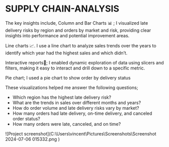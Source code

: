 # SUPPLY CHAIN-ANALYSIS

The key insights include, 
  Column and Bar Charts 📊 ; I visualized late delivery risks by region and orders by market and risk, providing clear insights into performance and potential improvement areas.

  Line charts 📈. I use a line chart to analyze sales trends over the years to identify which year had the highest sales and which didn’t.

  Interactive reports📝; I enabled dynamic exploration of data using slicers and filters, making it easy to interact and drill down to a specific metric.

  Pie chart; I used a pie chart to show order by delivery status 

These visualizations helped me answer the following questions;

* Which region has the highest late delivery risk?
* What are the trends in sales over different months and years?
* How do order volume and late delivery risks vary by market?
*  How many orders had late delivery, on-time delivery, and canceled order status?
*  How many orders were late, canceled, and on time?

  
![Project screenshot](C:\Users\vincent\Pictures\Screenshots\Screenshot 2024-07-06 015332.png
)


